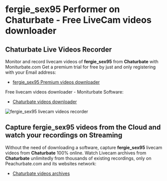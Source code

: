 # fergie_sex95 Performer on Chaturbate - Free LiveCam videos downloader

## Chaturbate Live Videos Recorder

Monitor and record livecam videos of **fergie_sex95** from **Chaturbate** with Moniturbate.com
Get a premium trial for free by just and only registering with your Email address:
* [fergie_sex95 Premium videos downloader](https://moniturbate.com/request-demo-licence-key.html)

Free livecam videos downloader - Moniturbate Software:
* [Chaturbate videos downloader](https://moniturbate.com/moniturbate-download-software.html)

![fergie_sex95 livecam videos recorder](https://peachurnet.com/templates/moniturbate-software.png)


## Capture fergie_sex95 videos from the Cloud and watch your recordings on Streaming

Without the need of downloading a software, capture **fergie_sex95** livecam videos from **Chaturbate** 100% online.
Watch Livecam archives from **Chaturbate** unlimitedly from thousands of existing recordings, only on Peachurbate.com and its websites network:
* [Chaturbate videos archives](https://peachurnet.com/)
